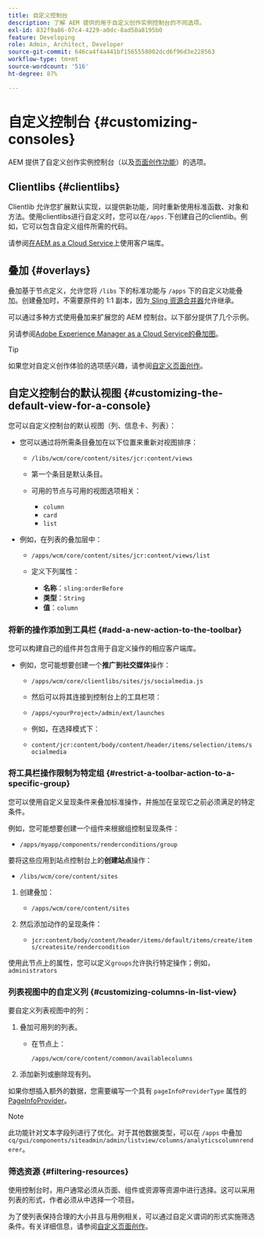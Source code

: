 ```yaml
---
title: 自定义控制台
description: 了解 AEM 提供的用于自定义创作实例控制台的不同选项。
exl-id: 832f9a86-07c4-4229-a0dc-8ad50a8195b0
feature: Developing
role: Admin, Architect, Developer
source-git-commit: 646ca4f4a441bf1565558002dcd6f96d3e228563
workflow-type: tm+mt
source-wordcount: '516'
ht-degree: 87%

---
```


# 自定义控制台 {#customizing-consoles}

AEM 提供了自定义创作实例控制台（以及[页面创作功能](/help/implementing/developing/extending/page-authoring.md)）的选项。

## Clientlibs {#clientlibs}

Clientlib 允许您扩展默认实现，以提供新功能，同时重新使用标准函数、对象和方法。使用clientlibs进行自定义时，您可以在`/apps.`下创建自己的clientlib。例如，它可以包含自定义组件所需的代码。

请参阅[在AEM as a Cloud Service](/help/implementing/developing/introduction/clientlibs.md)上使用客户端库。

## 叠加 {#overlays}

叠加基于节点定义，允许您将 `/libs` 下的标准功能与 `/apps` 下的自定义功能叠加。创建叠加时，不需要原件的 1:1 副本，因为[ Sling 资源合并器](/help/implementing/developing/introduction/sling-resource-merger.md)允许继承。

可以通过多种方式使用叠加来扩展您的 AEM 控制台。以下部分提供了几个示例。

另请参阅[Adobe Experience Manager as a Cloud Service的叠加图](/help/implementing/developing/introduction/overlays.md)。

>[!TIP]
>
>如果您对自定义创作体验的选项感兴趣，请参阅[自定义页面创作](/help/implementing/developing/extending/page-authoring.md)。

## 自定义控制台的默认视图 {#customizing-the-default-view-for-a-console}

您可以自定义控制台的默认视图（列、信息卡、列表）：

* 您可以通过将所需条目叠加在以下位置来重新对视图排序：

   * `/libs/wcm/core/content/sites/jcr:content/views`

   * 第一个条目是默认条目。

   * 可用的节点与可用的视图选项相关：

      * `column`
      * `card`
      * `list`

* 例如，在列表的叠加层中：

   * `/apps/wcm/core/content/sites/jcr:content/views/list`

   * 定义下列属性：

      * **名称**：`sling:orderBefore`
      * **类型**：`String`
      * **值**：`column`

### 将新的操作添加到工具栏 {#add-a-new-action-to-the-toolbar}

您可以构建自己的组件并包含用于自定义操作的相应客户端库。

* 例如，您可能想要创建一个&#x200B;**推广到社交媒体**&#x200B;操作：

   * `/apps/wcm/core/clientlibs/sites/js/socialmedia.js`

   * 然后可以将其连接到控制台上的工具栏项：

   * `/apps/<yourProject>/admin/ext/launches`

   * 例如，在选择模式下：

   * `content/jcr:content/body/content/header/items/selection/items/socialmedia`

### 将工具栏操作限制为特定组 {#restrict-a-toolbar-action-to-a-specific-group}

您可以使用自定义呈现条件来叠加标准操作，并施加在呈现它之前必须满足的特定条件。

例如，您可能想要创建一个组件来根据组控制呈现条件：

* `/apps/myapp/components/renderconditions/group`

要将这些应用到站点控制台上的&#x200B;**创建站点**&#x200B;操作：

* `/libs/wcm/core/content/sites`

1. 创建叠加：

   * `/apps/wcm/core/content/sites`

1. 然后添加动作的呈现条件：

   * `jcr:content/body/content/header/items/default/items/create/items/createsite/rendercondition`

使用此节点上的属性，您可以定义`groups`允许执行特定操作；例如，`administrators`

### 列表视图中的自定义列 {#customizing-columns-in-list-view}

要自定义列表视图中的列：

1. 叠加可用列的列表。

   * 在节点上：

     `/apps/wcm/core/content/common/availablecolumns`

1. 添加新列或删除现有列。

如果你想插入额外的数据，您需要编写一个具有 `pageInfoProviderType` 属性的 [PageInfoProvider](https://developer.adobe.com/experience-manager/reference-materials/cloud-service/javadoc/com/day/cq/wcm/api/PageInfoProvider.html)。

>[!NOTE]
>
>此功能针对文本字段列进行了优化。对于其他数据类型，可以在 `/apps` 中叠加 `cq/gui/components/siteadmin/admin/listview/columns/analyticscolumnrenderer`。

### 筛选资源 {#filtering-resources}

使用控制台时，用户通常必须从页面、组件或资源等资源中进行选择。这可以采用列表的形式，作者必须从中选择一个项目。

为了使列表保持合理的大小并且与用例相关，可以通过自定义谓词的形式实施筛选条件。有关详细信息，请参阅[自定义页面创作](/help/implementing/developing/extending/page-authoring.md#filtering-resources)。
